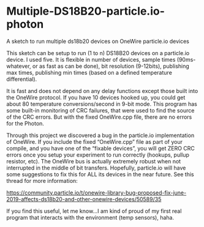 # Multiple-DS18B20-particle.io-photon
A sketch to run multiple ds18b20 devices on OneWire particle.io devices

This sketch can be setup to run (1 to n) DS18B20 devices on a particle.io device. I used five. It is flexible in number of devices, sample times (90ms-whatever, or as fast as can be done), bit resolution (9-12bits), publishing max times, publishing min times (based on a defined temperature differential).

It is fast and does not depend on any delay functions except those built into the OneWire protocol. If you have 10 devices hooked up, you could get about 80 temperature conversions/second in 9-bit mode. This program has some built-in monitoring of CRC failures, that were used to find the source of the CRC errors. But with the fixed OneWire.cpp file, there are no errors for the Photon.

Through this project we discovered a bug in the particle.io implementation of OneWire. If you include the fixed “OneWire.cpp” file as part of your compile, and you have one of the “fixable devices”, you will get ZERO CRC errors once you setup your experiment to run correctly (hookups, pullup resistor, etc). The OneWire bus is actually extremely robust when not interrupted in the middle of bit transfers. Hopefully, particle.io will have some suggestions to fix this for ALL its devices in the near future. See this thread for more information:

https://community.particle.io/t/onewire-library-bug-proposed-fix-june-2019-affects-ds18b20-and-other-onewire-devices/50589/35

If you find this useful, let me know…I am kind of proud of my first real program that interacts with the environment (temp sensors), haha.
